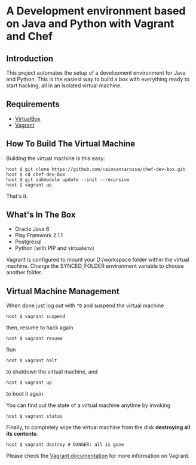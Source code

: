 # A Development environment based on Java and Python with Vagrant and Chef

## Introduction

This project automates the setup of a development environment for Java and Python. This is the easiest way to build a box with everything ready to start hacking, all in an isolated virtual machine.

## Requirements

* [VirtualBox](https://www.virtualbox.org)
* [Vagrant](http://vagrantup.com)

## How To Build The Virtual Machine

Building the virtual machine is this easy:

    host $ git clone https://github.com/caiosantarossa/chef-dev-box.git
    host $ cd chef-dev-box
    host $ git submodule update --init --recursive
    host $ vagrant up

That's it.

## What's In The Box

- Oracle Java 6
- Play Framwork 2.1.1
- Postgresql
- Python (with PIP and virtualenv)

Vagrant is configured to mount your D:/workspace folder within the virtual machine. Change the SYNCED_FOLDER environment variable to choose another folder.

## Virtual Machine Management

When done just log out with `^D` and suspend the virtual machine

    host $ vagrant suspend

then, resume to hack again

    host $ vagrant resume

Run

    host $ vagrant halt

to shutdown the virtual machine, and

    host $ vagrant up

to boot it again.

You can find out the state of a virtual machine anytime by invoking

    host $ vagrant status

Finally, to completely wipe the virtual machine from the disk **destroying all its contents**:

    host $ vagrant destroy # DANGER: all is gone

Please check the [Vagrant documentation](http://vagrantup.com/v1/docs/index.html) for more information on Vagrant.